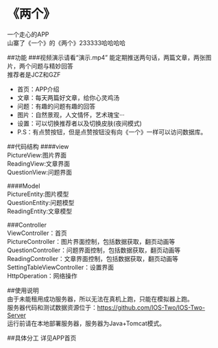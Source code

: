 # 《两个》

一个走心的APP    
山寨了《一个》的《两个》233333哈哈哈哈  

##功能
###视频演示请看“演示.mp4”
能定期推送两句话，两篇文章，两张图片，两个问题与精妙回答    
推荐者是JCZ和GZF  
* 首页：APP介绍
* 文章：每天两篇好文章，给你心灵鸡汤
* 问题：有趣的问题有趣的回答
* 图片：自然景观，人文情怀，艺术瑰宝···
* 设置：可以切换推荐者以及切换皮肤(夜间模式)
* P.S：有点赞按钮，但是点赞按钮没有向《一个》一样可以访问数据库。  

##代码结构
####view   
PictureView:图片界面  
ReadingView:文章界面  
QuestionView:问题界面  
   
####Model   
PictureEntity:图片模型  
QuestionEntity:问题模型  
ReadingEntity:文章模型  
    
###Controller    
ViewController：首页   
PictureController：图片界面控制，包括数据获取，翻页动画等 
QuestionController：问题界面控制，包括数据获取，翻页动画等   
ReadingController：文章界面控制，包括数据获取，翻页动画等   
SettingTableViewController：设置界面   
HttpOperation：网络操作   

##使用说明  
由于未能租用成功服务器，所以无法在真机上跑，只能在模拟器上跑。   
服务器代码和测试数据资源位于：https://github.com/IOS-Two/IOS-Two-Server    
运行前请在本地部署服务器，服务器为Java+Tomcat模式。   

##具体分工
详见APP首页  



